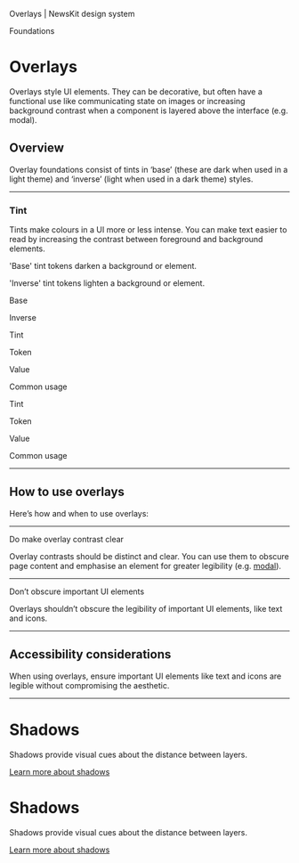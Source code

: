 Overlays | NewsKit design system

Foundations

Overlays
========

Overlays style UI elements. They can be decorative, but often have a functional use like communicating state on images or increasing background contrast when a component is layered above the interface (e.g. modal).

Overview
--------

Overlay foundations consist of tints in ‘base’ (these are dark when used in a light theme) and ‘inverse’ (light when used in a dark theme) styles.

* * *

### Tint

Tints make colours in a UI more or less intense. You can make text easier to read by increasing the contrast between foreground and background elements.  
  
'Base' tint tokens darken a background or element.  
  
'Inverse' tint tokens lighten a background or element.

Base

Inverse

Tint

Token

Value

Common usage

Tint

Token

Value

Common usage

* * *

How to use overlays
-------------------

Here’s how and when to use overlays:

* * *

Do make overlay contrast clear

Overlay contrasts should be distinct and clear. You can use them to obscure page content and emphasise an element for greater legibility (e.g. [modal](/components/modal/)).

* * *

Don’t obscure important UI elements

Overlays shouldn’t obscure the legibility of important UI elements, like text and icons.

* * *

Accessibility considerations
----------------------------

When using overlays, ensure important UI elements like text and icons are legible without compromising the aesthetic.

* * *

Shadows
=======

Shadows provide visual cues about the distance between layers.

[Learn more about shadows](/theme/foundation/shadows/)

Shadows
=======

Shadows provide visual cues about the distance between layers.

[Learn more about shadows](/theme/foundation/shadows/)